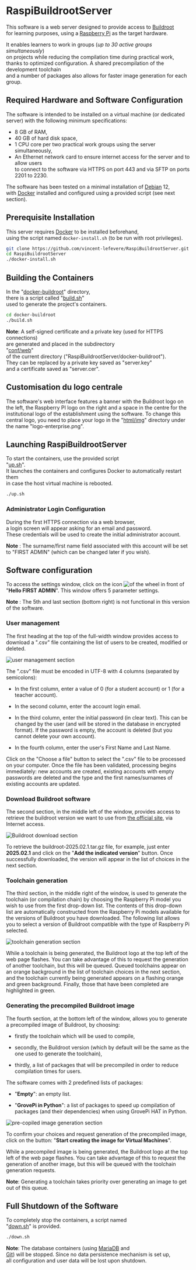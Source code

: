 # RaspiBuildrootServer

This software is a web server designed to provide access to [Buildroot](https://buildroot.org)  
for learning purposes, using a [Raspberry Pi](https://www.raspberrypi.com) as the target hardware.

It enables learners to work in groups (*up to 30 active groups simultaneously*)  
on projects while reducing the compilation time during practical work,  
thanks to optimized configuration. A shared precompilation of the development toolchain  
and a number of packages also allows for faster image generation for each group.

## Required Hardware and Software Configuration

The software is intended to be installed on a virtual machine (or dedicated server) with the following minimum specifications:
- 8 GB of RAM,
- 40 GB of hard disk space,
- 1 CPU core per two practical work groups using the server simultaneously,
- An Ethernet network card to ensure internet access for the server and to allow users  
  to connect to the software via HTTPS on port 443 and via SFTP on ports 2201 to 2230.

The software has been tested on a minimal installation of [Debian](https://www.debian.org) 12,  
with [Docker](https://www.docker.com) installed and configured using a provided script (see next section).

## Prerequisite Installation

This server requires [Docker](https://www.docker.com) to be installed beforehand,  
using the script named `docker-install.sh` (to be run with root privileges).

```bash
git clone https://github.com/vincent-lefevere/RaspiBuildrootServer.git
cd RaspiBuildrootServer
./docker-install.sh
```

## Building the Containers

In the "[docker-buildroot](../../tree/main/docker-buildroot)" directory,  
there is a script called "[build.sh](../../blob/main/docker-buildroot/build.sh)"  
used to generate the project's containers.

```bash
cd docker-buildroot
./build.sh
```

**Note**: A self-signed certificate and a private key (used for HTTPS connections)  
are generated and placed in the subdirectory  
"[conf/web](../../tree/main/docker-buildroot/conf/web)"  
of the current directory ("RaspiBuildrootServer/docker-buildroot").  
They can be replaced by a private key saved as "server.key"  
and a certificate saved as "server.cer".

## Customisation du logo centrale

The software's web interface features a banner with the Buildroot logo on the left,
the Raspberry PI logo on the right and a space in the centre for the institutional
logo of the establishment using the software. To change this central logo, you need
to place your logo in the "[html/img](../../tree/main/docker-buildroot/html/img)"
directory under the name "logo-enterprise.png".

## Launching RaspiBuildrootServer

To start the containers, use the provided script  
"[up.sh](../../blob/main/docker-buildroot/up.sh)".  
It launches the containers and configures Docker to automatically restart them  
in case the host virtual machine is rebooted.

```bash
./up.sh
```

### Administrator Login Configuration

During the first HTTPS connection via a web browser,  
a login screen will appear asking for an email and password.  
These credentials will be used to create the initial administrator account.

**Note** : The surname/first name field associated with this account will
be set to "FIRST ADMIN" (which can be changed later if you wish).

## Software configuration

To access the settings window, click on the icon ![of the wheel](../../blob/main/docker-buildroot/html/img/config.png)
in front of "**Hello FIRST ADMIN**". This window offers 5 parameter settings.

**Note** : The 5th and last section (bottom right) is not functional
in this version of the software.

### User management

The first heading at the top of the full-width window provides access
to download a ".csv" file containing the list of users to be created,
modified or deleted.

![user management section](../../blob/main/documentation/img_en/conf_rub1.png)

The ".csv" file must be encoded in UTF-8 with 4 columns (separated by semicolons):

- In the first column, enter a value of 0 (for a student account) or 1 (for a teacher account).

- In the second column, enter the account login email.

- In the third column, enter the initial password (in clear text).
This can be changed by the user (and will be stored in the database in encrypted format).
If the password is empty, the account is deleted (but you cannot delete your own account).

- In the fourth column, enter the user's First Name and Last Name.

Click on the "Choose a file" button to select the ".csv" file to be processed on your computer.
Once the file has been validated, processing begins immediately:
new accounts are created, existing accounts with empty passwords are deleted
and the type and the first names/surnames of existing accounts are updated.

### Download Buildroot software

The second section, in the middle left of the window, provides access to retrieve the buildroot
version we want to use from [the official site](https://buildroot.org/downloads/),
via Internet access.

![Buildroot download section](../../blob/main/documentation/img_en/conf_rub2.png)

To retrieve the buildroot-2025.02.1.tar.gz file, for example, just enter **2025.02.1** and
click on the "**Add the indicated version**" button.
Once successfully downloaded, the version will appear in the list of choices in the next section.

### Toolchain generation

The third section, in the middle right of the window, is used to generate the toolchain
(or compilation chain) by choosing the Raspberry Pi model you wish to use from the first
drop-down list.
The contents of this drop-down list are automatically constructed from the Raspberry Pi
models available for the versions of Buildroot you have downloaded.
The following list allows you to select a version of Buildroot compatible with the type
of Raspberry Pi selected.

![toolchain generation section](../../blob/main/documentation/img_en/conf_rub3.png)

While a toolchain is being generated, the Buildroot logo at the top left of the web page flashes.
You can take advantage of this to request the generation of another toolchain, but this will be queued.
Queued toolchains appear on an orange background in the list of toolchain choices in the next section,
and the toolchain currently being generated appears on a flashing orange and green background.
Finally, those that have been completed are highlighted in green.

### Generating the precompiled Buildroot image

The fourth section, at the bottom left of the window, allows you to generate a precompiled image of Buildroot,
by choosing:

- firstly the toolchain which will be used to compile,

- secondly, the Buildroot version (which by default will be the same as the one used to generate the toolchain),

- thirdly, a list of packages that will be precompiled in order to reduce compilation times for users.

The software comes with 2 predefined lists of packages:

- "**Empty**": an empty list.

- "**GrovePi in Python**": a list of packages to speed up compilation of packages (and their dependencies)
when using GrovePi HAT in Python.

![pre-copiled image generation section](../../blob/main/documentation/img_en/conf_rub4.png)

To confirm your choices and request generation of the precompiled image, click on the button:
"**Start creating the image for Virtual Machines**".

While a precompiled image is being generated, the Buildroot logo at the top left of the web page flashes.
You can take advantage of this to request the generation of another image, but this will be queued
with the toolchain generation requests.

**Note**: Generating a toolchain takes priority over generating an image to get out of this queue.

## Full Shutdown of the Software

To completely stop the containers, a script named  
"[down.sh](../../blob/main/docker-buildroot/down.sh)" is provided.

```bash
./down.sh
```

**Note**: The database containers (using [MariaDB](https://mariadb.org) and  
[Git](https://git-scm.com/)) will be stopped. Since no data persistence mechanism is set up,  
all configuration and user data will be lost upon shutdown.
